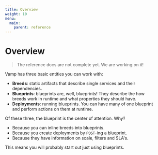 ```yaml
---
title: Overview
weight: 10
menu:
  main:
    parent: reference
---
```

# Overview

> The reference docs are not complete yet. We are working on it!

Vamp has three basic entities you can work with:

-   **Breeds**: static artifacts that describe single services and their dependencies.  
-   **Blueprints**: blueprints are, well, blueprints! They describe the how breeds work in runtime and what properties they should have.  
-   **Deployments**: running blueprints. You can have many of one blueprint and perform actions on them at runtime.  

Of these three, the blueprint is the center of attention. Why?
 
-   Because you can inline breeds into blueprints.
-   Because you create deployments by `POST`-ing a blueprint.
-   Because they have information on scale, filters and SLA's.

This means you will probably start out just using blueprints.
